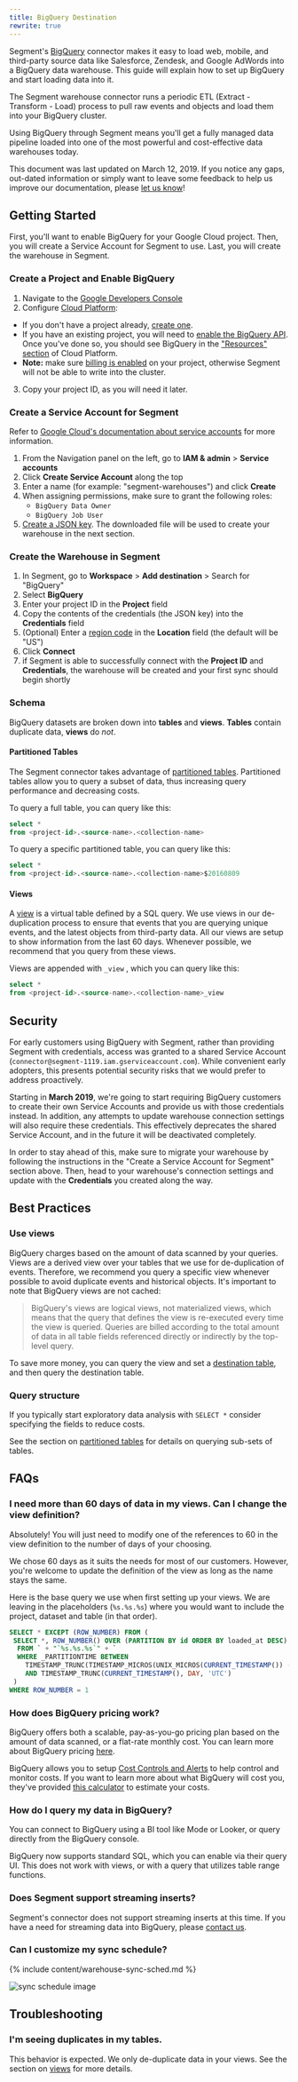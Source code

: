 ```yaml
---
title: BigQuery Destination
rewrite: true
---
```



Segment's [BigQuery](https://cloud.google.com/bigquery/) connector makes it easy
to load web, mobile, and third-party source data like Salesforce, Zendesk, and
Google AdWords into a BigQuery data warehouse.  This guide will explain how to
set up BigQuery and start loading data into it.

The Segment warehouse connector runs a periodic ETL (Extract - Transform - Load)
process to pull raw events and objects and load them into your BigQuery cluster.

Using BigQuery through Segment means you'll get a fully managed data pipeline
loaded into one of the most powerful and cost-effective data warehouses today.

This document was last updated on March 12, 2019. If you notice any gaps,
out-dated information or simply want to leave some feedback to help us improve
our documentation, please [let us know](https://segment.com/help/contact)!

## Getting Started

First, you'll want to enable BigQuery for your Google Cloud project. Then, you
will create a Service Account for Segment to use. Last, you will create the
warehouse in Segment.

### Create a Project and Enable BigQuery

1. Navigate to the [Google Developers Console](https://console.developers.google.com/)
2. Configure [Cloud Platform](https://console.cloud.google.com/):
  - If you don't have a project already, [create one](https://support.google.com/cloud/answer/6251787?hl=en&ref_topic=6158848).
  - If you have an existing project, you will need to [enable the BigQuery API](https://cloud.google.com/bigquery/quickstart-web-ui).
    Once you've done so, you should see BigQuery in the ["Resources" section](https://cl.ly/0W2i2I2B2R0M) of Cloud Platform.
  - **Note:** make sure [billing is enabled](https://support.google.com/cloud/answer/6293499#enable-billing) on your project,
    otherwise Segment will not be able to write into the cluster.
3. Copy your project ID, as you will need it later.

### Create a Service Account for Segment

Refer to [Google Cloud's documentation about service
accounts](https://cloud.google.com/iam/docs/creating-managing-service-accounts)
for more information.

1. From the Navigation panel on the left, go to **IAM & admin** > **Service accounts**
2. Click **Create Service Account** along the top
3. Enter a name (for example: "segment-warehouses") and click **Create**
4. When assigning permissions, make sure to grant the following roles:
    - `BigQuery Data Owner`
    - `BigQuery Job User`
5. [Create a JSON key](https://cloud.google.com/iam/docs/creating-managing-service-account-keys).
The downloaded file will be used to create your warehouse in the next section.

### Create the Warehouse in Segment

1. In Segment, go to **Workspace** > **Add destination** > Search for "BigQuery"
2. Select **BigQuery**
3. Enter your project ID in the **Project** field
4. Copy the contents of the credentials (the JSON key) into the **Credentials** field
5. (Optional) Enter a [region code](https://cloud.google.com/compute/docs/regions-zones/) in the **Location** field (the default will be "US")
6. Click **Connect**
7. if Segment is able to successfully connect with the **Project ID** and **Credentials**,
the warehouse will be created and your first sync should begin shortly

### Schema

BigQuery datasets are broken down into **tables** and **views**. **Tables**
contain duplicate data, **views** do _not_.

#### Partitioned Tables

The Segment connector takes advantage of [partitioned
tables](https://cloud.google.com/bigquery/docs/partitioned-tables). Partitioned
tables allow you to query a subset of data, thus increasing query performance
and decreasing costs.

To query a full table, you can query like this:

```sql
select *
from <project-id>.<source-name>.<collection-name>
```

To query a specific partitioned table, you can query like this:


```sql
select *
from <project-id>.<source-name>.<collection-name>$20160809
```

#### Views

A [view](https://cloud.google.com/bigquery/querying-data#views) is a virtual
table defined by a SQL query. We use views in our de-duplication process to
ensure that events that you are querying unique events, and the latest objects
from third-party data. All our views are setup to show information from the last
60 days. Whenever possible, we recommend that you query from these views.

Views are appended with `_view` , which you can query like this:

```sql
select *
from <project-id>.<source-name>.<collection-name>_view
```

## Security

For early customers using BigQuery with Segment, rather than providing Segment
with credentials, access was granted to a shared Service Account
(`connector@segment-1119.iam.gserviceaccount.com`). While convenient early
adopters, this presents potential security risks that we would prefer to address
proactively.

Starting in **March 2019**, we're going to start requiring BigQuery customers to
create their own Service Accounts and provide us with those credentials instead.
In addition, any attempts to update warehouse connection settings will also
require these credentials. This effectively deprecates the shared Service
Account, and in the future it will be deactivated completely.

In order to stay ahead of this, make sure to migrate your warehouse by following
the instructions in the "Create a Service Account for Segment" section above.
Then, head to your warehouse's connection settings and update with the
**Credentials** you created along the way.


## Best Practices

### Use views

BigQuery charges based on the amount of data scanned by your queries. Views are
a derived view over your tables that we use for de-duplication of events.
Therefore, we recommend you query a specific view whenever possible to avoid
duplicate events and historical objects. It's important to note that BigQuery
views are not cached:

> BigQuery's views are logical views, not materialized views, which means that
> the query that defines the view is re-executed every time the view is queried.
> Queries are billed according to the total amount of data in all table fields
> referenced directly or indirectly by the top-level query.

To save more money, you can query the view and set a [destination
table](https://cloud.google.com/bigquery/docs/tables), and then query the
destination table.

### Query structure

If you typically start exploratory data analysis with `SELECT *` consider
specifying the fields to reduce costs.

See the section on [partitioned tables](#partitioned-tables) for details on
querying sub-sets of tables.


## FAQs

### I need more than 60 days of data in my views. Can I change the view definition?

Absolutely! You will just need to modify one of the references to 60 in the view
definition to the number of days of your choosing.

We chose 60 days as it suits the needs for most of our customers. However,
you're welcome to update the definition of the view as long as the name stays
the same.

Here is the base query we use when first setting up your views. We are leaving
in the placeholders (`%s.%s.%s`) where you would want to include the project,
dataset and table (in that order).

```sql
SELECT * EXCEPT (ROW_NUMBER) FROM (
 SELECT *, ROW_NUMBER() OVER (PARTITION BY id ORDER BY loaded_at DESC) ROW_NUMBER
  FROM ` + "`%s.%s.%s`" + `
  WHERE _PARTITIONTIME BETWEEN
    TIMESTAMP_TRUNC(TIMESTAMP_MICROS(UNIX_MICROS(CURRENT_TIMESTAMP()) - 60 * 60 * 60 * 24 * 1000000), DAY, 'UTC')
    AND TIMESTAMP_TRUNC(CURRENT_TIMESTAMP(), DAY, 'UTC')
 )
WHERE ROW_NUMBER = 1
```

### How does BigQuery pricing work?

BigQuery offers both a scalable, pay-as-you-go pricing plan based on the amount
of data scanned, or a flat-rate monthly cost. You can learn more about BigQuery
pricing [here](https://cloud.google.com/bigquery/pricing).

BigQuery allows you to setup [Cost Controls and
Alerts](https://cloud.google.com/bigquery/cost-controls) to help control and
monitor costs. If you want to learn more about what BigQuery will cost you,
they've provided [this
calculator](https://cloud.google.com/products/calculator/) to estimate your
costs.

### How do I query my data in BigQuery?

You can connect to BigQuery using a BI tool like Mode or Looker, or query
directly from the BigQuery console.

BigQuery now supports standard SQL, which you can enable via their query UI.
This does not work with views, or with a query that utilizes table range
functions.

### Does Segment support streaming inserts?

Segment's connector does not support streaming inserts at this time. If you have
a need for streaming data into BigQuery, please [contact us](/contact/requests).

### Can I customize my sync schedule?

{% include content/warehouse-sync-sched.md %}

![sync schedule image](../images/syncsched.png)

## Troubleshooting

### I'm seeing duplicates in my tables.

This behavior is expected. We only de-duplicate data in your views. See the
section on [views](#views) for more details.
